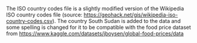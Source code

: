 The ISO country codes file is a slightly modified version of the Wikipedia ISO country codes file (source: https://geohack.net/gis/wikipedia-iso-country-codes.csv).
The country South Sudan is added to the data and some spelling is changed for it to be compatible with the food price dataset from https://www.kaggle.com/datasets/jboysen/global-food-prices/data
